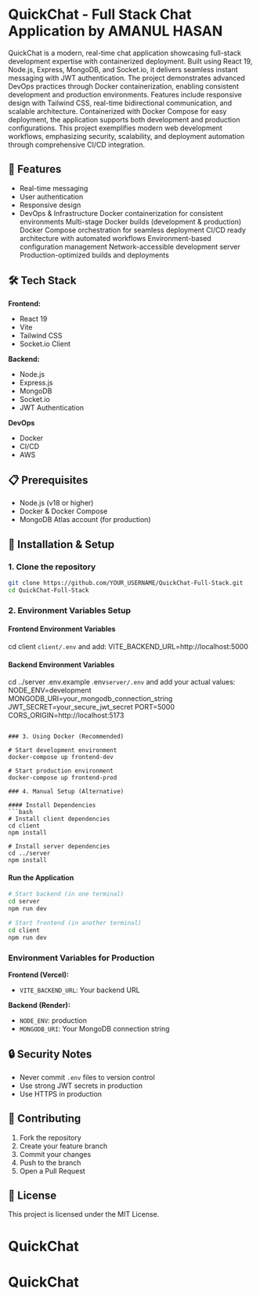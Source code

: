 ﻿
# QuickChat - Full Stack Chat Application by AMANUL HASAN

QuickChat is a modern, real-time chat application showcasing full-stack development expertise with containerized deployment. Built using React 19, Node.js, Express, MongoDB, and Socket.io, it delivers seamless instant messaging with JWT authentication. The project demonstrates advanced DevOps practices through Docker containerization, enabling consistent development and production environments. Features include responsive design with Tailwind CSS, real-time bidirectional communication, and scalable architecture. Containerized with Docker Compose for easy deployment, the application supports both development and production configurations. This project exemplifies modern web development workflows, emphasizing security, scalability, and deployment automation through comprehensive CI/CD integration.

## 🚀 Features

- Real-time messaging
- User authentication
- Responsive design
- DevOps & Infrastructure
    Docker containerization for consistent environments
    Multi-stage Docker builds (development & production)
    Docker Compose orchestration for seamless deployment
    CI/CD ready architecture with automated workflows
    Environment-based configuration management
    Network-accessible development server
    Production-optimized builds and deployments


## 🛠️ Tech Stack

**Frontend:**
- React 19
- Vite
- Tailwind CSS
- Socket.io Client

**Backend:**
- Node.js
- Express.js
- MongoDB
- Socket.io
- JWT Authentication

**DevOps**
- Docker
- CI/CD
- AWS

## 📋 Prerequisites

- Node.js (v18 or higher)
- Docker & Docker Compose
- MongoDB Atlas account (for production)

## 🔧 Installation & Setup

### 1. Clone the repository
```bash
git clone https://github.com/YOUR_USERNAME/QuickChat-Full-Stack.git
cd QuickChat-Full-Stack
```

### 2. Environment Variables Setup

#### Frontend Environment Variables
cd client
`client/.env` and 
add: VITE_BACKEND_URL=http://localhost:5000


#### Backend Environment Variables

cd ../server
.env.example .env`server/.env` and add your actual values:
NODE_ENV=development
MONGODB_URI=your_mongodb_connection_string
JWT_SECRET=your_secure_jwt_secret
PORT=5000
CORS_ORIGIN=http://localhost:5173
```

### 3. Using Docker (Recommended)

# Start development environment
docker-compose up frontend-dev

# Start production environment
docker-compose up frontend-prod

### 4. Manual Setup (Alternative)

#### Install Dependencies
```bash
# Install client dependencies
cd client
npm install

# Install server dependencies
cd ../server
npm install
```

#### Run the Application
```bash
# Start backend (in one terminal)
cd server
npm run dev

# Start frontend (in another terminal)
cd client
npm run dev
```

### Environment Variables for Production

**Frontend (Vercel):**
- `VITE_BACKEND_URL`: Your backend URL

**Backend (Render):**
- `NODE_ENV`: production
- `MONGODB_URI`: Your MongoDB connection string


## 🔒 Security Notes

- Never commit `.env` files to version control
- Use strong JWT secrets in production
- Use HTTPS in production

## 🤝 Contributing

1. Fork the repository
2. Create your feature branch
3. Commit your changes
4. Push to the branch
5. Open a Pull Request

## 📝 License

This project is licensed under the MIT License.

# QuickChat
# QuickChat
